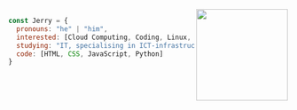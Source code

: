 
<img align='right' src="https://media4.giphy.com/media/I3rbjijgss7D2Oab2A/giphy.gif?cid=6c09b952jmo4oc7qi1tiwotpvavwf00hdxs6xlt5k361jntk&ep=v1_internal_gif_by_id&rid=giphy.gif&ct=s" width="165">

```javascript
const Jerry = {
  pronouns: "he" | "him",
  interested: [Cloud Computing, Coding, Linux, Video Games, Tech],
  studying: "IT, specialising in ICT-infrastructure and cloud services @ Haaga-Helia UAS",
  code: [HTML, CSS, JavaScript, Python]
}
```

